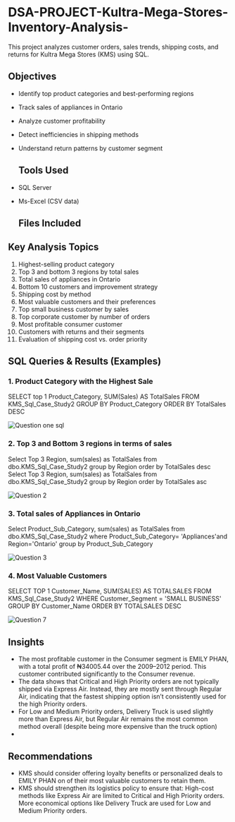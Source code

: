 # DSA-PROJECT-Kultra-Mega-Stores-Inventory-Analysis-
This project analyzes customer orders, sales trends, shipping costs, and returns for Kultra Mega Stores (KMS) using SQL. 
## Objectives

- Identify top product categories and best-performing regions
- Track sales of appliances in Ontario
- Analyze customer profitability
- Detect inefficiencies in shipping methods
- Understand return patterns by customer segment

  ## Tools Used

- SQL Server 
- Ms-Excel (CSV data)

  ## Files Included

## Key Analysis Topics

1. Highest-selling product category
2. Top 3 and bottom 3 regions by total sales
3. Total sales of appliances in Ontario
4. Bottom 10 customers and improvement strategy
5. Shipping cost by method
6. Most valuable customers and their preferences
7. Top small business customer by sales
8. Top corporate customer by number of orders
9. Most profitable consumer customer
10. Customers with returns and their segments
11. Evaluation of shipping cost vs. order priority

 ## SQL Queries & Results (Examples)
  ### 1. Product Category with the Highest Sale
  SELECT top 1 Product_Category, SUM(Sales) AS TotalSales 
  FROM KMS_Sql_Case_Study2 
  GROUP BY Product_Category ORDER BY TotalSales DESC
     

 ![Question one sql](https://github.com/user-attachments/assets/b55f33af-0ddc-41f1-a35d-b39715e524b7)

 ### 2. Top 3 and Bottom 3 regions in terms of sales
 Select  Top 3 Region, sum(sales) as TotalSales from dbo.KMS_Sql_Case_Study2
 group by Region order by TotalSales desc
 Select  Top 3 Region, sum(sales) as TotalSales from dbo.KMS_Sql_Case_Study2
 group by Region order by TotalSales asc

 ![Question 2](https://github.com/user-attachments/assets/bf945040-6d9b-4471-84c0-a96fc8aeab2b)

 ### 3. Total sales of Appliances in Ontario
 Select Product_Sub_Category, sum(sales) as TotalSales 
 from dbo.KMS_Sql_Case_Study2 
 where Product_Sub_Category= 'Appliances'and Region='Ontario' 
 group by Product_Sub_Category

 ![Question 3](https://github.com/user-attachments/assets/2e478201-439f-40c8-8335-ec3d9c6b9d5b)

 ### 4. Most Valuable Customers
 SELECT TOP 1 Customer_Name, SUM(SALES) AS TOTALSALES 
 FROM KMS_Sql_Case_Study2 
 WHERE Customer_Segment = 'SMALL BUSINESS' 
 GROUP BY Customer_Name 
 ORDER BY TOTALSALES DESC

 ![Question 7](https://github.com/user-attachments/assets/bf723ab6-ecab-45b2-afa1-b089bf178dbe)

 ## Insights
- The most profitable customer in the Consumer segment is EMILY PHAN, with a total profit of ₦34005.44 over the 2009–2012 period.
  This customer contributed significantly to the Consumer revenue.
- The data shows that Critical and High Priority orders are not typically shipped via Express Air. Instead, they are mostly sent through Regular Air, indicating that the fastest shipping option isn’t consistently used for    the high Priority orders.
- For Low and Medium Priority orders, Delivery Truck is used slightly more than Express Air, but Regular Air remains the most common method overall (despite being more expensive than the truck option)
- 

 ## Recommendations
- KMS should consider offering loyalty benefits or personalized deals to EMILY PHAN on of their most valuable customers to retain them.
- KMS should strengthen its logistics policy to ensure that: High-cost methods like Express Air are limited to Critical and High Priority orders. More economical options like Delivery Truck are used for Low and Medium         Priority orders.


